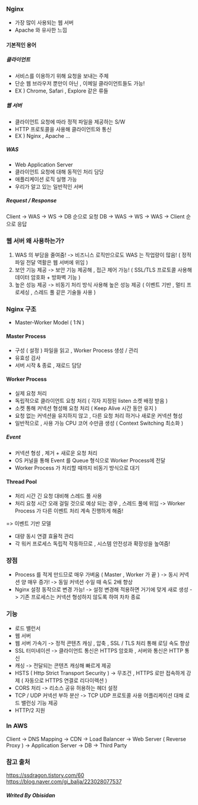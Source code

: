 ### Nginx 

- 가장 많이 사용되는 웹 서버
- Apache 와 유사한 느낌

#### 기본적인 용어
##### 클라이언트
- 서비스를 이용하기 위해 요청을 보내는 주체
- 단순 웹 브라우저 뿐만이 아닌 , 이메일 클라이언트들도 가능!
- EX ) Chrome,  Safari , Explore 같은 류들
##### 웹 서버
- 클라이언트 요청에 따라 정적 파일을 제공하는 S/W
- HTTP 프로토콜을 사용해 클라이언트와 통신
- EX ) Nginx , Apache ...
##### WAS
- Web Application Server
- 클라이언트 요청에 대해 동적인 처리 담당
- 애플리케이션 로직 실행 가능
- 우리가 알고 있는 일반적인 서버
##### Request / Response
Client -> WAS -> WS -> DB 순으로 요청
DB -> WAS -> WS -> WAS -> Client 순으로 응답
### 웹 서버 왜 사용하는가?
1. WAS 의 부담을 줄여줌!
	-> 비즈니스 로직만으로도 WAS 는 작업량이 많음! ( 정적 파일 전달 역활은 웹 서버에 위임 )
2. 보안 기능 제공
	-> 보안 기능 제공해 , 접근 제어 가능! ( SSL/TLS 프로토콜 사용해 데이터 암호화 + 방화벽 기능 )
3. 높은 성능 제공
	-> 비동기 처리 방식 사용해 높은 성능 제공
	( 이벤트 기반 , 멀티 프로세싱 , 스레드 풀 같은 기술들 사용 )

### Nginx 구조

- Master-Worker Model ( 1:N )
#### Master Process
- 구성 ( 설정 ) 파일을 읽고 , Worker Process 생성 / 관리
- 유효성 검사 
- 서버 시작 & 종료 , 재로드 담당
#### Worker Process
- 실제 요청 처리
- 독립적으로 클라이언트 요청 처리 ( 각자 지정된 listen 소켓 배정 받음 )
- 소켓 통해 커넥션 형성해 요청 처리 ( Keep Alive 시간 동안 유지 )
- 요청 없는 커넥션을 유지하지 않고 , 다른 요청 처리 하거나 새로운 커넥션 형성
- 일반적으로 , 사용 가능 CPU 코어 수만큼 생성 ( Context Switching 최소화 )
##### Event
- 커넥션 형성 , 제거 + 새로운 요청 처리
- OS 커널을 통해 Event 를 Queue 형식으로 Worker Process에 전달
- Worker Process 가 처리할 때까지 비동기 방식으로 대기

#### Thread Pool
- 처리 시간 긴 요청 대비해 스레드 풀 사용
- 처리 요청 시간 오래 걸릴 것으로 예상 되는 경우 , 스레드 풀에 위임
	-> Worker Process 가 다른 이벤트 처리 계속 진행하게 해줌!

=> 이벤트 기반 모델
- 대량 동시 연결 효율적 관리
- 각 워커 프로세스 독립적 작동하므로 , 시스템 안전성과 확장성을 높여줌!

### 장점

- Process 를 적게 만드므로 매우 가벼움 ( Master , Worker 가 끝 )
	-> 동시 커넥션 양 매우 증가!
	-> 동일 커넥션 수일 때 속도 2배 향상
- Nginx 설정 동작으로 변경 가능!
	-> 설정 변경해 적용하면 거기에 맞게 새로 생성
	-> 기존 프로세스는 커넥션 형성하지 않도록 하여 차차 종료

### 기능
- 로드 밸런서
- 웹 서버
- 웹 서버 가속기
	-> 정적 콘텐츠 캐싱 , 압축 , SSL / TLS 처리 통해 로딩 속도 향상
- SSL 터미네이션
	-> 클라이언트 통신은 HTTPS 암호화 , 서버와 통신은 HTTP 통신
- 캐싱
	-> 전달되는 콘텐츠 캐싱해 빠르게 제공
- HSTS ( Http Strict Transport Security )
	-> 무조건 , HTTPS 로만 접속하게 강제 ( 자동으로 HTTPS 연결로 리다이렉션 )
- CORS 처리
	-> 리소스 공유 허용하는 헤더 설정
- TCP / UDP 커넥션 부하 분산
	-> TCP UDP 프로토콜 사용 어플리케이션 대해 로드 밸런싱 기능 제공
- HTTP/2 지원

### In AWS

Client -> DNS Mapping -> CDN -> Load Balancer -> Web Server ( Reverse Proxy ) -> Application Server
	-> DB -> Third Party


### 참고 출처

https://ssdragon.tistory.com/60
https://blog.naver.com/gi_balja/223028077537

##### Writed By Obisidan